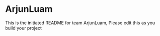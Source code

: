 # ArjunLuam
This is the initiated README for team ArjunLuam, Please edit this as you build your project
